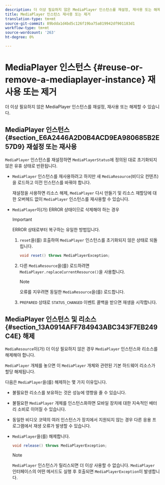 ```yaml
---
description: 더 이상 필요하지 않은 MediaPlayer 인스턴스를 재설정, 재사용 또는 해제할 수 있습니다.
title: MediaPlayer 인스턴스 재사용 또는 제거
translation-type: tm+mt
source-git-commit: 89bdda1d4bd5c126f19ba75a819942df901183d1
workflow-type: tm+mt
source-wordcount: '263'
ht-degree: 0%

---
```



# MediaPlayer 인스턴스 {#reuse-or-remove-a-mediaplayer-instance} 재사용 또는 제거

더 이상 필요하지 않은 MediaPlayer 인스턴스를 재설정, 재사용 또는 해제할 수 있습니다.

## MediaPlayer 인스턴스 {#section_E6A2446A2D0B4ACD9EA980685B2E57D9} 재설정 또는 재사용

`MediaPlayer` 인스턴스를 재설정하면 `MediaPlayerStatus`에 정의된 대로 초기화되지 않은 유휴 상태로 반환됩니다.

* `MediaPlayer` 인스턴스를 재사용하려고 하지만 새 `MediaResource`(비디오 컨텐츠)을 로드하고 이전 인스턴스를 바꿔야 합니다.

   재설정을 사용하면 리소스 해제, `MediaPlayer` 다시 만들기 및 리소스 재할당에 대한 오버헤드 없이 `MediaPlayer` 인스턴스를 재사용할 수 있습니다.

* `MediaPlayer`이(가) ERROR 상태이므로 삭제해야 하는 경우

   >[!IMPORTANT]
   >
   >ERROR 상태로부터 복구하는 유일한 방법입니다.

   1. `reset`을(를) 호출하여 `MediaPlayer` 인스턴스를 초기화되지 않은 상태로 되돌립니다.

      ```java
      void reset() throws MediaPlayerException; 
      ```

   1. 다른 `MediaResource`을(를) 로드하려면 `MediaPlayer.replaceCurrentResource()`을 사용합니다.

      >[!NOTE]
      >
      >오류를 지우려면 동일한 `MediaResource`을(를) 로드합니다.

   1. `PREPARED` 상태로 `STATUS_CHANGED` 이벤트 콜백을 받으면 재생을 시작합니다.

## MediaPlayer 인스턴스 및 리소스 {#section_13A0914AFF784943ABC343F7EB249C4E} 해제

`MediaResource`이(가) 더 이상 필요하지 않은 경우 `MediaPlayer` 인스턴스와 리소스를 해제해야 합니다.

`MediaPlayer` 개체를 놓으면 이 `MediaPlayer` 개체와 관련된 기본 하드웨어 리소스가 할당 해제됩니다.

다음은 `MediaPlayer`을(를) 해제하는 몇 가지 이유입니다.

* 불필요한 리소스를 보유하는 것은 성능에 영향을 줄 수 있습니다.
* 불필요한 `MediaPlayer` 개체를 인스턴스화하면 모바일 장치에 대한 지속적인 배터리 소비로 이어질 수 있습니다.
* 동일한 비디오 코덱의 여러 인스턴스가 장치에서 지원되지 않는 경우 다른 응용 프로그램에서 재생 오류가 발생할 수 있습니다.

* `MediaPlayer`을(를) 해제합니다.

   ```java
   void release() throws MediaPlayerException;
   ```

   >[!NOTE]
   >
   >`MediaPlayer` 인스턴스가 릴리스되면 더 이상 사용할 수 없습니다. `MediaPlayer` 인터페이스의 어떤 메서드도 실행 후 호출되면 `MediaPlayerException`이 발생합니다.